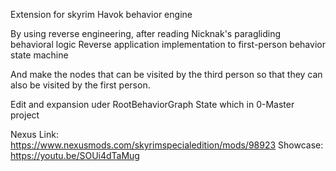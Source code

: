 Extension for skyrim Havok behavior engine

By using reverse engineering, after reading Nicknak's paragliding behavioral logic
Reverse application implementation to first-person behavior state machine

And make the nodes that can be visited by the third person
so that they can also be visited by the first person.

Edit and expansion uder RootBehaviorGraph State which in 0-Master project

Nexus Link: https://www.nexusmods.com/skyrimspecialedition/mods/98923
Showcase: https://youtu.be/SOUi4dTaMug
